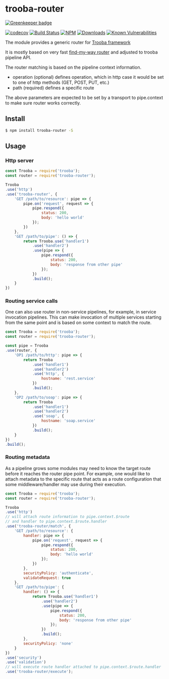 # trooba-router

[![Greenkeeper badge](https://badges.greenkeeper.io/trooba/trooba-router.svg)](https://greenkeeper.io/)

[![codecov](https://codecov.io/gh/trooba/trooba-router/branch/master/graph/badge.svg)](https://codecov.io/gh/trooba/trooba-router)
[![Build Status](https://travis-ci.org/trooba/trooba-router.svg?branch=master)](https://travis-ci.org/trooba/trooba-router) [![NPM](https://img.shields.io/npm/v/trooba-router.svg)](https://www.npmjs.com/package/trooba-router)
[![Downloads](https://img.shields.io/npm/dm/trooba-router.svg)](http://npm-stat.com/charts.html?package=trooba-router)
[![Known Vulnerabilities](https://snyk.io/test/github/trooba/trooba-router/badge.svg)](https://snyk.io/test/github/trooba/trooba-router)

The module provides a generic router for [Trooba framework](https://trooba.github.io)

It is mostly based on very fast [find-my-way router](https://www.npmjs.com/package/find-my-way) and adjusted to trooba pipeline API.

The router matching is based on the pipeline context information.

* operation (optional) defines operation, which in http case it would be set to one of http methods (GET, POST, PUT, etc.)
* path (required) defines a specific route

The above parameters are expected to be set by a transport to pipe.context to make sure router works correctly.

## Install

```bash
$ npm install trooba-router -S
```

## Usage

### Http server

```js
const Trooba = require('trooba');
const router = require('trooba-router');

Trooba
.use('http')
.use('trooba-router', {
    'GET /path/to/resource': pipe => {
        pipe.on('request', request => {
            pipe.respond({
                status: 200,
                body: 'hello world'
            });
        })
    },
    'GET /path/to/pipe': () => {
        return Trooba.use('handler1')
            .use('handler2')
            .use(pipe => {
                pipe.respond({
                    status: 200,
                    body: 'response from other pipe'
                });
            })
            .build();
    }
})
```

### Routing service calls

One can also use router in non-service pipelines, for example, in service invocation pipelines.
This can make invocation of multiple services starting from the same point and is based on some context to match the route.

```js
const Trooba = require('trooba');
const router = require('trooba-router');

const pipe = Trooba
.use(router, {
    'OP1 /path/to/http': pipe => {
        return Trooba
            .use('handler1')
            .use('handler2')
            .use('http', {
                hostname: 'rest.service'
            })
            .build();
    },
    'OP2 /path/to/soap': pipe => {
        return Trooba
            .use('handler1')
            .use('handler2')
            .use('soap', {
                hostname: 'soap.service'
            })
            .build();
    }
})
.build();
```

### Routing metadata

As a pipeline grows some modules may need to know the target route before it reaches the router pipe point. For example, one would like to attach metadata to the specific route that acts as a route configuration that some middleware/handler may use during their execution.

```js
const Trooba = require('trooba');
const router = require('trooba-router');

Trooba
.use('http')
// will attach route information to pipe.context.$route
// and handler to pipe.context.$route.handler
.use('trooba-router/match', {
    'GET /path/to/resource': {
        handler: pipe => {
            pipe.on('request', request => {
                pipe.respond({
                    status: 200,
                    body: 'hello world'
                });
            })
        },
        securityPolicy: 'authenticate',
        validateRequest: true
    },
    'GET /path/to/pipe': {
        handler: () => {
            return Trooba.use('handler1')
                .use('handler2')
                .use(pipe => {
                    pipe.respond({
                        status: 200,
                        body: 'response from other pipe'
                    });
                })
                .build();
        },
        securityPolicy: 'none'
    }
})
.use('security')
.use('validation')
// will execute route handler attached to pipe.context.$route.handler
.use('trooba-router/execute');
```
